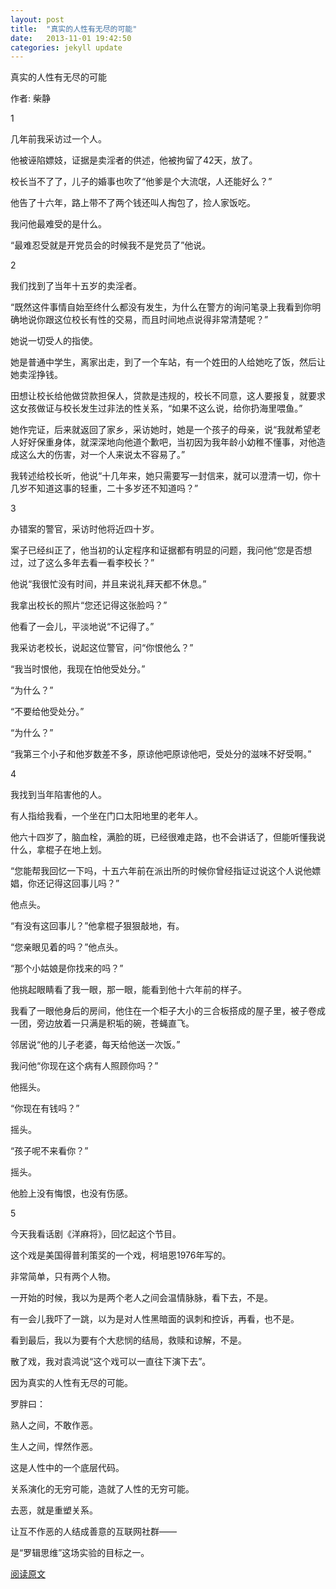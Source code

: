 ```yaml
---
layout: post
title:  "真实的人性有无尽的可能"
date:   2013-11-01 19:42:50
categories: jekyll update
---
```


真实的人性有无尽的可能​

作者: 柴静​

1​

几年前我采访过一个人。​

他被诬陷嫖妓，证据是卖淫者的供述，他被拘留了42天，放了。​

校长当不了了，儿子的婚事也吹了“他爹是个大流氓，人还能好么？”​

他告了十六年，路上带不了两个钱还叫人掏包了，捡人家饭吃。​

我问他最难受的是什么。​

“最难忍受就是开党员会的时候我不是党员了”他说。​

2​

我们找到了当年十五岁的卖淫者。​

“既然这件事情自始至终什么都没有发生，为什么在警方的询问笔录上我看到你明确地说你跟这位校长有性的交易，而且时间地点说得非常清楚呢？”​

她说一切受人的指使。​

她是普通中学生，离家出走，到了一个车站，有一个姓田的人给她吃了饭，然后让她卖淫挣钱。​

田想让校长给他做贷款担保人，贷款是违规的，校长不同意，这人要报复，就要求这女孩做证与校长发生过非法的性关系，“如果不这么说，给你扔海里喂鱼。”​

她作完证，后来就返回了家乡，采访她时，她是一个孩子的母亲，说“我就希望老人好好保重身体，就深深地向他道个歉吧，当初因为我年龄小幼稚不懂事，对他造成这么大的伤害，对一个人来说太不容易了。”​

我转述给校长听，他说“十几年来，她只需要写一封信来，就可以澄清一切，你十几岁不知道这事的轻重，二十多岁还不知道吗？”​

3​

办错案的警官，采访时他将近四十岁。​

案子已经纠正了，他当初的认定程序和证据都有明显的问题，我问他“您是否想过，过了这么多年去看一看李校长？”​

他说“我很忙没有时间，并且来说礼拜天都不休息。”​

我拿出校长的照片“您还记得这张脸吗？”​

他看了一会儿，平淡地说“不记得了。”​

我采访老校长，说起这位警官，问“你恨他么？”​

“我当时恨他，我现在怕他受处分。”​

“为什么？”​

“不要给他受处分。”​

“为什么？”​

“我第三个小子和他岁数差不多，原谅他吧原谅他吧，受处分的滋味不好受啊。”​

4​

我找到当年陷害他的人。​

有人指给我看，一个坐在门口太阳地里的老年人。​

他六十四岁了，脑血栓，满脸的斑，已经很难走路，也不会讲话了，但能听懂我说什么，拿棍子在地上划。​

“您能帮我回忆一下吗，十五六年前在派出所的时候你曾经指证过说这个人说他嫖娼，你还记得这回事儿吗？”​

他点头。​

“有没有这回事儿？”他拿棍子狠狠敲地，有。​

“您亲眼见着的吗？”他点头。​

“那个小姑娘是你找来的吗？”​

他挑起眼睛看了我一眼，那一眼，能看到他十六年前的样子。​

我看了一眼他身后的房间，他住在一个柜子大小的三合板搭成的屋子里，被子卷成一团，旁边放着一只满是积垢的碗，苍蝇直飞。​

邻居说“他的儿子老婆，每天给他送一次饭。”​

我问他“你现在这个病有人照顾你吗？”​

他摇头。​

“你现在有钱吗？”​

摇头。​

“孩子呢不来看你？”​

摇头。​

他脸上没有悔恨，也没有伤感。​

5​

今天我看话剧《洋麻将》，回忆起这个节目。​

这个戏是美国得普利策奖的一个戏，柯培恩1976年写的。​

非常简单，只有两个人物。​

一开始的时候，我以为是两个老人之间会温情脉脉，看下去，不是。​

有一会儿我吓了一跳，以为是对人性黑暗面的讽刺和控诉，再看，也不是。​

看到最后，我以为要有个大悲悯的结局，救赎和谅解，不是。​

散了戏，我对袁鸿说“这个戏可以一直往下演下去”。​

因为真实的人性有无尽的可能。​


罗胖曰：​

熟人之间，不敢作恶。​

生人之间，悍然作恶。​

这是人性中的一个底层代码。​

关系演化的无穷可能，造就了人性的无穷可能。​

去恶，就是重塑关系。​

让互不作恶的人结成善意的互联网社群——​

是“罗辑思维”这场实验的目标之一。


[阅读原文](http://mp.weixin.qq.com/mp/appmsg/show?__biz=MjM5NjAxOTU4MA==&appmsgid=10001648&itemidx=1&sign=feeaf7b1f8fe04e99d325b2f59318429&uin=MTYwNDEzNjk2MA%3D%3D&key=a45a7c15a542fe6f8038ad137a0047c4f19e952f676ef8d4f9b67dc8e5b9f809d9501678e6d8f4824535dff566ab895a&devicetype=android-16&version=25000202&lang=zh_CN"阅读原文")
